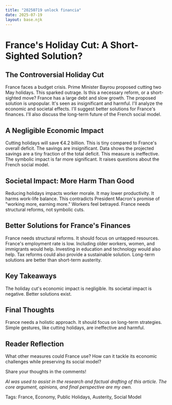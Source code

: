 ```yaml
---
title: "20250719 unlock financia"
date: 2025-07-19
layout: base.njk
---
```

# France's Holiday Cut: A Short-Sighted Solution?

## The Controversial Holiday Cut

France faces a budget crisis.  Prime Minister Bayrou proposed cutting two May holidays.  This sparked outrage. Is this a necessary reform, or a short-sighted move?  France has a large debt and slow growth. The proposed solution is unpopular. It's seen as insignificant and harmful. I'll analyze the economic and societal effects. I'll suggest better solutions for France's finances. I'll also discuss the long-term future of the French social model.

## A Negligible Economic Impact

Cutting holidays will save €4.2 billion.  This is tiny compared to France's overall deficit. The savings are insignificant. Data shows the projected savings are a tiny fraction of the total deficit.  This measure is ineffective. The symbolic impact is far more significant.  It raises questions about the French social model.

## Societal Impact: More Harm Than Good

Reducing holidays impacts worker morale.  It may lower productivity.  It harms work-life balance.  This contradicts President Macron's promise of "working more, earning more." Workers feel betrayed.  France needs structural reforms, not symbolic cuts.

## Better Solutions for France's Finances

France needs structural reforms.  It should focus on untapped resources.  France's employment rate is low.  Including older workers, women, and immigrants would help.  Investing in education and technology would also help.  Tax reforms could also provide a sustainable solution.  Long-term solutions are better than short-term austerity.


## Key Takeaways

The holiday cut's economic impact is negligible.  Its societal impact is negative. Better solutions exist.

## Final Thoughts

France needs a holistic approach. It should focus on long-term strategies. Simple gestures, like cutting holidays, are ineffective and harmful.

## Reader Reflection

What other measures could France use?  How can it tackle its economic challenges while preserving its social model?

Share your thoughts in the comments!

*AI was used to assist in the research and factual drafting of this article. The core argument, opinions, and final perspective are my own.*

Tags: France, Economy, Public Holidays, Austerity, Social Model

